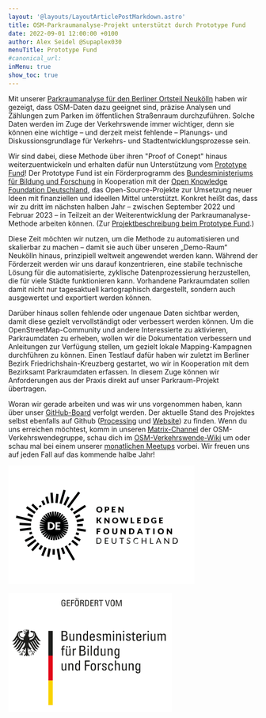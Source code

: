 ```yaml
---
layout: '@layouts/LayoutArticlePostMarkdown.astro'
title: OSM-Parkraumanalyse-Projekt unterstützt durch Prototype Fund
date: 2022-09-01 12:00:00 +0100
author: Alex Seidel @Supaplex030
menuTitle: Prototype Fund
#canonical_url:
inMenu: true
show_toc: true
---
```


Mit unserer [Parkraumanalyse für den Berliner Ortsteil Neukölln](https://parkraum.osm-verkehrswende.org/posts/2021-03-12-parkraumanalyse) haben wir gezeigt, dass OSM-Daten dazu geeignet sind, präzise Analysen und Zählungen zum Parken im öffentlichen Straßenraum durchzuführen. Solche Daten werden im Zuge der Verkehrswende immer wichtiger, denn sie können eine wichtige – und derzeit meist fehlende – Planungs- und Diskussionsgrundlage für Verkehrs- und Stadtentwicklungsprozesse sein.

Wir sind dabei, diese Methode über ihren "Proof of Conept" hinaus weiterzuentwickeln und erhalten dafür nun Unterstützung vom [Prototype Fund](https://prototypefund.de/)! Der Prototype Fund ist ein Förderprogramm des [Bundesministeriums für Bildung und Forschung](https://www.bmbf.de/) in Kooperation mit der [Open Knowledge Foundation Deutschland](https://okfn.de/), das Open-Source-Projekte zur Umsetzung neuer Ideen mit finanziellen und ideellen Mittel unterstützt. Konkret heißt das, dass wir zu dritt im nächsten halben Jahr – zwischen September 2022 und Februar 2023 – in Teilzeit an der Weiterentwicklung der Parkraumanalyse-Methode arbeiten können. (Zur [Projektbeschreibung beim Prototype Fund](https://prototypefund.de/project/parkraumdaten-aus-openstreetmap-prozessierung-und-visualisierung/).)

Diese Zeit möchten wir nutzen, um die Methode zu automatisieren und skalierbar zu machen – damit sie auch über unseren „Demo-Raum“ Neukölln hinaus, prinzipiell weltweit angewendet werden kann. Während der Förderzeit werden wir uns darauf konzentrieren, eine stabile technische Lösung für die automatisierte, zyklische Datenprozessierung herzustellen, die für viele Städte funktionieren kann. Vorhandene Parkraumdaten sollen damit nicht nur tagesaktuell kartographisch dargestellt, sondern auch ausgewertet und exportiert werden können.

Darüber hinaus sollen fehlende oder ungenaue Daten sichtbar werden, damit diese gezielt vervollständigt oder verbessert werden können. Um die OpenStreetMap-Community und andere Interessierte zu aktivieren, Parkraumdaten zu erheben, wollen wir die Dokumentation verbessern und Anleitungen zur Verfügung stellen, um gezielt lokale Mapping-Kampagnen durchführen zu können. Einen Testlauf dafür haben wir zuletzt im Berliner Bezirk Friedrichshain-Kreuzberg gestartet, wo wir in Kooperation mit dem Bezirksamt Parkraumdaten erfassen. In diesem Zuge können wir Anforderungen aus der Praxis direkt auf unser Parkraum-Projekt übertragen.

Woran wir gerade arbeiten und was wir uns vorgenommen haben, kann über unser [GitHub-Board](https://github.com/orgs/osmberlin/projects/1) verfolgt werden. Der aktuelle Stand des Projektes selbst ebenfalls auf Github ([Processing](https://github.com/osmberlin/osm-parking-processing) und [Website](https://github.com/osmberlin/parkraum.osm-verkehrswende.org)) zu finden. Wenn du uns erreichen möchtest, komm in unseren [Matrix-Channel](https://matrix.to/#/#osmberlinverkehr:matrix.org) der OSM-Verkehrswendegruppe, schau dich im [OSM-Verkehrswende-Wiki](https://wiki.openstreetmap.org/wiki/Berlin/Verkehrswende) um oder schau mal bei einem unserer [monatlichen Meetups](https://wiki.openstreetmap.org/wiki/Berlin/Verkehrswende#Meetups) vorbei. Wir freuen uns auf jeden Fall auf das kommende halbe Jahr!

<div class="grid sm:grid-cols-2">

![Logo Prototype Fund](/images/prototype-fund/logo-prototype-fund.svg)

![Logo Bundesministerium für Bildung und Forschung](/images/prototype-fund/logo-bmbf.svg)

</div>
